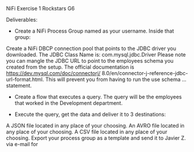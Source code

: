 NiFi Exercise 1
Rockstars G6

Deliverables:

- Create a NiFi Process Group named as your username. Inside that group:

Create a NiFi DBCP connection pool that points to the JDBC driver you downloaded. The JDBC Class Name
is: com.mysql.jdbc.Driver Please note you can mangle the JDBC URL to point to the employees
schema you created from the setup. The official documentation is https://dev.mysql.com/doc/connectorj/
8.0/en/connector-j-reference-jdbc-url-format.html. This will prevent you from having to run the use
schema ... statement.

- Create a flow that executes a query. The query will be the employees that worked in the Development department.

- Execute the query, get the data and deliver it to 3 destinations:

A JSON file located in any place of your choosing.
An AVRO file located in any place of your choosing.
A CSV file located in any place of your choosing.
Export your process group as a template and send it to Javier Z. via e-mail for